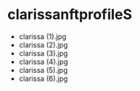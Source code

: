 # clarissanftprofileS
- clarissa (1).jpg
- clarissa (2).jpg
- clarissa (3).jpg
- clarissa (4).jpg
- clarissa (5).jpg
- clarissa (6).jpg
